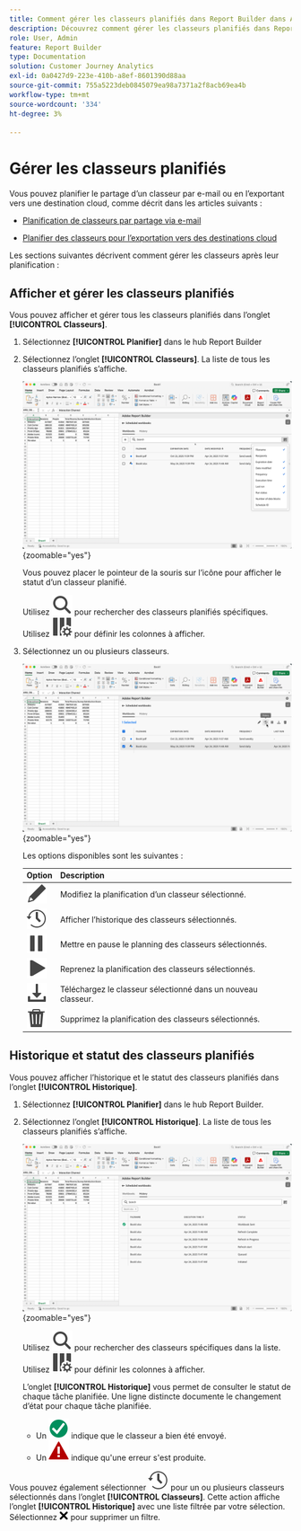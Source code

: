 ```yaml
---
title: Comment gérer les classeurs planifiés dans Report Builder dans Adobe Analytics
description: Découvrez comment gérer les classeurs planifiés dans Report Builder pour sécuriser les destinations
role: User, Admin
feature: Report Builder
type: Documentation
solution: Customer Journey Analytics
exl-id: 0a0427d9-223e-410b-a8ef-8601390d88aa
source-git-commit: 755a5223deb0845079ea98a7371a2f8acb69ea4b
workflow-type: tm+mt
source-wordcount: '334'
ht-degree: 3%

---
```


# Gérer les classeurs planifiés

Vous pouvez planifier le partage d’un classeur par e-mail ou en l’exportant vers une destination cloud, comme décrit dans les articles suivants :

* [Planification de classeurs par partage via e-mail](/help/report-builder/schedule-reportbuilder.md)

* [Planifier des classeurs pour l’exportation vers des destinations cloud](/help/report-builder/report-builder-export.md)

Les sections suivantes décrivent comment gérer les classeurs après leur planification :

## Afficher et gérer les classeurs planifiés

Vous pouvez afficher et gérer tous les classeurs planifiés dans l’onglet **[!UICONTROL Classeurs]**.

1. Sélectionnez **[!UICONTROL Planifier]** dans le hub Report Builder

1. Sélectionnez l’onglet **[!UICONTROL Classeurs]**. La liste de tous les classeurs planifiés s’affiche.

   ![Classeur planifié](assets/scheduled-workbooks.png){zoomable="yes"}

   Vous pouvez placer le pointeur de la souris sur l’icône pour afficher le statut d’un classeur planifié.

   Utilisez ![Rechercher](/help/assets/icons/Search.svg) pour rechercher des classeurs planifiés spécifiques.
Utilisez ![ColumnSetting](/help/assets/icons/ColumnSetting.svg) pour définir les colonnes à afficher.

1. Sélectionnez un ou plusieurs classeurs.

   ![Planifier les classeurs sélectionnés](assets/scheduled-workbooks-selected.png){zoomable="yes"}

   Les options disponibles sont les suivantes :

   | Option | Description |
   |---|---|
   | ![Modifier](/help/assets/icons/Edit.svg) | Modifiez la planification d’un classeur sélectionné. |
   | ![Historique](/help/assets/icons/History.svg) | Afficher l’historique des classeurs sélectionnés. |
   | ![&#x200B; Pause &#x200B;](/help/assets/icons/Pause.svg) | Mettre en pause le planning des classeurs sélectionnés. |
   | ![Lecture](/help/assets/icons/Play.svg) | Reprenez la planification des classeurs sélectionnés. |
   | ![Télécharger](/help/assets/icons/Download.svg) | Téléchargez le classeur sélectionné dans un nouveau classeur. |
   | ![Supprimer](/help/assets/icons/Delete.svg) | Supprimez la planification des classeurs sélectionnés. |


## Historique et statut des classeurs planifiés

Vous pouvez afficher l’historique et le statut des classeurs planifiés dans l’onglet **[!UICONTROL Historique]**.

1. Sélectionnez **[!UICONTROL Planifier]** dans le hub Report Builder.

1. Sélectionnez l’onglet **[!UICONTROL Historique]**. La liste de tous les classeurs planifiés s’affiche.

   ![Historique planifié](assets/scheduled-workbooks-history.png){zoomable="yes"}

   Utilisez ![Rechercher](/help/assets/icons/Search.svg) pour rechercher des classeurs spécifiques dans la liste.
Utilisez ![ColumnSetting](/help/assets/icons/ColumnSetting.svg) pour définir les colonnes à afficher.

   L’onglet **[!UICONTROL Historique]** vous permet de consulter le statut de chaque tâche planifiée. Une ligne distincte documente le changement d’état pour chaque tâche planifiée.

   * Un ![CheckmarkCircleGreen](/help/assets/icons/CheckmarkCircleGreen.svg) indique que le classeur a bien été envoyé.
   * Un ![AlertRed](/help/assets/icons/AlertRed.svg) indique qu&#39;une erreur s&#39;est produite.

Vous pouvez également sélectionner ![Historique](/help/assets/icons/History.svg) pour un ou plusieurs classeurs sélectionnés dans l’onglet **[!UICONTROL Classeurs]**. Cette action affiche l’onglet **[!UICONTROL Historique]** avec une liste filtrée par votre sélection. Sélectionnez ![CrossSize75](/help/assets/icons/CrossSize75.svg) pour supprimer un filtre.
